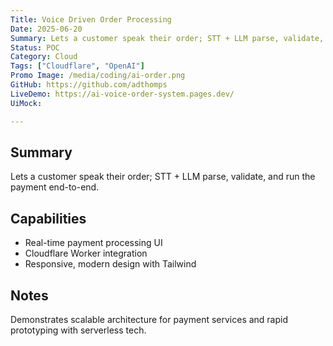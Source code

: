 ```yaml
---
Title: Voice Driven Order Processing
Date: 2025-06-20
Summary: Lets a customer speak their order; STT + LLM parse, validate, and run the payment end-to-end.
Status: POC
Category: Cloud
Tags: ["Cloudflare", "OpenAI"]
Promo Image: /media/coding/ai-order.png
GitHub: https://github.com/adthomps
LiveDemo: https://ai-voice-order-system.pages.dev/
UiMock: 

---
```


## Summary
Lets a customer speak their order; STT + LLM parse, validate, and run the payment end-to-end.

## Capabilities
- Real-time payment processing UI
- Cloudflare Worker integration
- Responsive, modern design with Tailwind

## Notes
Demonstrates scalable architecture for payment services and rapid prototyping with serverless tech.
